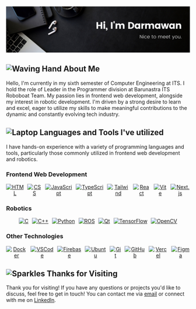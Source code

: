 ![darmawan-banner](./img/darmawan-banner.png)

<h2><img src="https://raw.githubusercontent.com/Tarikul-Islam-Anik/Telegram-Animated-Emojis/main/People/Waving%20Hand.webp" alt="Waving Hand" width="25" height="25" /> About Me</h2>
Hello, I'm currently in my sixth semester of Computer Engineering at ITS. I hold the role of Leader in the Programmer division at Barunastra ITS Roboboat Team. My passion lies in frontend web development, alongside my interest in robotic development. I'm driven by a strong desire to learn and excel, eager to utilize my skills to make meaningful contributions to the dynamic and constantly evolving tech industry.

<h2><img src="https://raw.githubusercontent.com/Tarikul-Islam-Anik/Telegram-Animated-Emojis/main/Objects/Laptop.webp" alt="Laptop" width="25" height="25" />
Languages and Tools I've utilized</h2>
<p align="left">I have hands-on experience with a variety of programming languages and tools, particularly those commonly utilized in frontend web development and robotics.</p>

<h3>Frontend Web Development</h3>
<p align="center" style="display:flex; justify-content:center; gap:10px;">
  <a href="https://developer.mozilla.org/en-US/docs/Web/HTML">
    <img src="https://skillicons.dev/icons?i=html" alt="HTML" />
  </a>
  <a href="https://developer.mozilla.org/en-US/docs/Web/CSS">
    <img src="https://skillicons.dev/icons?i=css" alt="CSS" />
  </a>
  <a href="https://www.javascript.com/">
    <img src="https://skillicons.dev/icons?i=js" alt="JavaScript" />
  </a>
  <a href="https://www.typescriptlang.org/">
    <img src="https://skillicons.dev/icons?i=ts" alt="TypeScript" />
  </a>
  <a href="https://tailwindcss.com/">
    <img src="https://skillicons.dev/icons?i=tailwind" alt="Tailwind" />
  </a>
  <a href="https://reactjs.org/">
    <img src="https://skillicons.dev/icons?i=react" alt="React" />
  </a>
  <a href="https://vitejs.dev/">
    <img src="https://skillicons.dev/icons?i=vite" alt="Vite" />
  </a>
  <a href="https://nextjs.org/">
    <img src="https://skillicons.dev/icons?i=nextjs" alt="Next.js" />
  </a>
</p>

<h3>Robotics</h3>
<p align="center" style="display:flex; justify-content:center; gap:10px;">
  <a href="https://en.wikipedia.org/wiki/C_(programming_language)">
    <img src="https://skillicons.dev/icons?i=c" alt="C" />
  </a>
  <a href="https://en.wikipedia.org/wiki/C%2B%2B">
    <img src="https://skillicons.dev/icons?i=cpp" alt="C++" />
  </a>
  <a href="https://www.python.org/">
    <img src="https://skillicons.dev/icons?i=py" alt="Python" />
  </a>
  <a href="https://www.ros.org/">
    <img src="https://skillicons.dev/icons?i=ros" alt="ROS" />
  </a>
  <a href="https://www.qt.io/">
    <img src="https://skillicons.dev/icons?i=qt" alt="Qt" />
  </a>
  <a href="https://www.tensorflow.org/">
    <img src="https://skillicons.dev/icons?i=tensorflow" alt="TensorFlow" />
  </a>
  <a href="https://www.opencv.org/">
    <img src="https://skillicons.dev/icons?i=opencv" alt="OpenCV" />
  </a>
</p>

<h3>Other Technologies</h3>
<p align="center" style="display:flex; justify-content:center; gap:10px;">
  <a href="https://www.docker.com/">
    <img src="https://skillicons.dev/icons?i=docker" alt="Docker" />
  </a>
  <a href="https://code.visualstudio.com/">
    <img src="https://skillicons.dev/icons?i=vscode" alt="VSCode" />
  </a>
  <a href="https://firebase.google.com/">
    <img src="https://skillicons.dev/icons?i=firebase" alt="Firebase" />
  </a>
  <a href="https://ubuntu.com/">
    <img src="https://skillicons.dev/icons?i=ubuntu" alt="Ubuntu" />
  </a>
  <a href="https://git-scm.com/">
    <img src="https://skillicons.dev/icons?i=git" alt="Git" />
  </a>
  <a href="https://github.com/">
    <img src="https://skillicons.dev/icons?i=github" alt="GitHub" />
  </a>
  <a href="https://vercel.com/">
    <img src="https://skillicons.dev/icons?i=vercel" alt="Vercel" />
  </a>
  <a href="https://www.figma.com/">
    <img src="https://skillicons.dev/icons?i=figma" alt="Figma" />
  </a>
</p>

<h2><img src="https://raw.githubusercontent.com/Tarikul-Islam-Anik/Telegram-Animated-Emojis/main/Activity/Sparkles.webp" alt="Sparkles" width="25" height="25" /> Thanks for Visiting </h2>
<p align="left">Thank you for visiting! If you have any questions or projects you'd like to discuss, feel free to get in touch! You can contact me via <a href="mailto:wayanagus.dr@gmail.com">email</a> or connect with me on <a href="https://www.linkedin.com/in/agusdarmawann/">LinkedIn</a>.</p>
